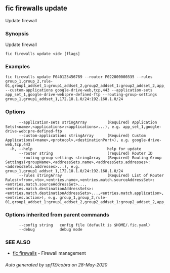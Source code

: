 ## fic firewalls update

Update firewall

### Synopsis

Update firewall

```
fic firewalls update <id> [flags]
```

### Examples

```
fic firewalls update F040123456789 --router F022000000335 --rules group_1,group_2,rule-01,group1_addset_1:group1_addset_2,group2_addset_1:group2_addset_2,app_set_1,permit --custom-applications google-drive-web,tcp,443 --application-sets app_set_1,google-drive-web:pre-defined-ftp --routing-group-settings group_1,group1_addset_1,172.18.1.0/24:192.168.1.0/24
```

### Options

```
      --application-sets stringArray         (Required) Application Sets(<name>,<applications>:<applications>...), e.g. app_set_1,google-drive-web:pre-defined-ftp
      --custom-applications stringArray      (Required) Custom Applications(<name>,<protocol>,<destinationPort>), e.g. google-drive-web,tcp,443
  -h, --help                                 help for update
      --router string                        (required) Router ID
      --routing-group-settings stringArray   (Required) Routing Group Settings(<groupName>,<addressSets.name>,<addressSets.addresses>:<addressSets.addresses>...), e.g. group_1,group1_addset_1,172.18.1.0/24:192.168.1.0/24
      --rules stringArray                    (Required) List of Router Rules(<from>,<to>,<entries.name>,<entries.match.sourceAddressSet>:<entries.match.sourceAddressSet>...,<entries.match.destinationAddressSets>:<entries.match.destinationAddressSets>...,<entries.match.application>,<entries.action>), e.g. group_1,group_2,rule-01,group1_addset_1:group1_addset_2,group2_addset_1:group2_addset_2,app_set_1,permit
```

### Options inherited from parent commands

```
      --config string   config file (default is $HOME/.fic.yaml)
      --debug           debug mode
```

### SEE ALSO

* [fic firewalls](fic_firewalls.md)	 - Firewall management

###### Auto generated by spf13/cobra on 28-May-2020

